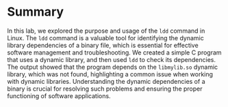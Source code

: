 # Summary

In this lab, we explored the purpose and usage of the `ldd` command in Linux. The `ldd` command is a valuable tool for identifying the dynamic library dependencies of a binary file, which is essential for effective software management and troubleshooting. We created a simple C program that uses a dynamic library, and then used `ldd` to check its dependencies. The output showed that the program depends on the `libmylib.so` dynamic library, which was not found, highlighting a common issue when working with dynamic libraries. Understanding the dynamic dependencies of a binary is crucial for resolving such problems and ensuring the proper functioning of software applications.

